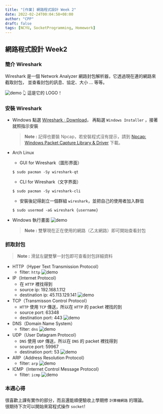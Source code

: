 ```yaml
---
title: "[作業] 網路程式設計 Week 2"
date: 2022-02-24T00:04:58+08:00
author: "CPP"
draft: false
tags: [NCYU, SocketProgramming, Homework]
---
```


## 網路程式設計 Week2

### 簡介 Wireshark
Wireshark 是一個 Network Analyzer 網路封包解析器，它透過現在連的網路來截取封包，
並查看封包的訊息、協定、大小 ... 等等。

![demo](https://www.wireshark.org/assets/images/favicon.ico)
👆 這是它的 LOGO！

### 安裝 Wireshark
* Windows
點選 [Wireshark · Download](https://www.wireshark.org/download.html)，
再點選 `Windows Installer` ，接著就照指示安裝
    > **Note :** 記得也要裝 Npcap，若安裝程式沒有提示，請到 [Npcap: Windows Packet Capture Library &amp; Driver](https://npcap.com/#download) 下載。

* Arch Linux
    - GUI for Wireshark（圖形界面）
    ```console
    $ sudo pacman -Sy wireshark-qt
    ```

    - CLI for Wireshark（文字界面）
    ```console
    $ sudo pacman -Sy wireshark-cli
    ```
    - 安裝後記得創立一個群組 `wireshark`，並把自己的使用者加入群伹
    ```console
    $ sudo usermod -aG wireshark {username}
    ```

* Windows 執行畫面
![demo](/images/wireshark_start.png)
    > **Note :** 雙擊現在正在使用的網路（乙太網路）即可開始查看封包

### 抓取封包
> **Note :** 滑鼠左鍵雙擊一封包即可查看封包詳細資料

* HTTP（Hyper Text Transmission Protocol）
    - filter: `http`
    ![demo](/images/wireshark_http.png)
* IP（Internet Protocol）
    - 在 `HTTP` 裡找得到
    - source ip: 192.168.1.112
    - destination ip: 45.113.129.141
    ![demo](/images/wireshark_ip.png)
* TCP（Transmisson Control Protocol）
    - `HTTP` 使用 `TCP` 傳送，所以在 `HTTP` 的 packet 裡找的到
    - source port: 63348
    - destination port: 443
    ![demo](/images/wireshark_tcp.png)
* DNS（Domain Name System）
    - filter: `dns`
    ![demo](/images/wireshark_dns.png)
* UDP（User Datagram Protocol）
    - `DNS` 使用 `UDP` 傳送，所以在 `DNS` 的 packet 裡找得到
    - source port: 59967
    - destination port: 53
    ![demo](/images/wireshark_udp.png)
* ARP（Address Resolution Protocol）
    - filter: `arp`
    ![demo](/images/wireshark_arp.png)
* ICMP（Internet Control Message Protocol）
    - filter: `icmp`
    ![demo](/images/wireshark_icmp.png)

### 本週心得
很喜歡上課有實作的部分，而且還能順便驗收上學期修 `計算機網路` 的理論。  
很期待下次可以開始來寫程式操作 `socket`!
